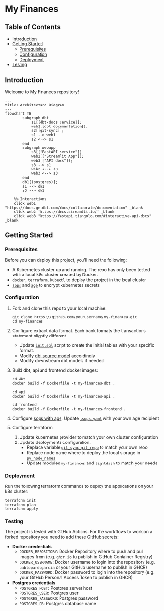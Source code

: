 # My Finances

## Table of Contents
- [Introduction](#introduction)
- [Getting Started](#getting-started)
  - [Prerequisites](#prerequisites)
  - [Configuration](#configuration)
  - [Deployment](#deployment)
- [Testing](#testing)

## Introduction

Welcome to My Finances repository!

```mermaid
---
title: Architecture Diagram
---
flowchart TB
        subgraph dbt
            s1[[dbt-docs service]];
            web1([dbt documantation]);
            s2[[git-sync]];
            s1 --> web1
            s2 <--> s1
        end
        subgraph webapp
            s3[["FastAPI service"]]
            web2(["Streamlit App"]);
            web3(["API docs"]);
            s3 --> s1
            web2 <--> s3
            web3 <--> s3
        end
        db1[(postgres)];
        s1 --> db1
        s3 --> db1

    %% Interactions
    click web1 "https://docs.getdbt.com/docs/collaborate/documentation" _blank
    click web2 "https://docs.streamlit.io/" _blank
    click web3 "https://fastapi.tiangolo.com/#interactive-api-docs" _blank

```

## Getting Started

### Prerequisites

Before you can deploy this project, you'll need the following:

- A Kubernetes cluster up and running. The repo has only been tested with a local k8s cluster created by Docker.
- `docker`, `terraform`, `kubectl` to deploy the project in the local cluster
- [`sops`](https://github.com/getsops/sops) and [`age`](https://github.com/FiloSottile/age) to encrypt kubernetes secrets

### Configuration

1. Fork and clone this repo to your local machine:

    ```shell
   git clone https://github.com/yourusername/my-financea.git
   cd my-finances
   ```

2. Configure extract data format. Each bank formats the transactions statement slightly different.
   - Update [`init.sql`](db/init.sql) script to create the initial tables with your specific format.
   - Modify [dbt source model](dbt/my_finances/models/staging/src_ing.yml) accordingly
   - Modify downstream dbt models if needed

3. Build dbt, api and frontend docker images:

   ```shell
   cd dbt
   docker build -f Dockerfile -t my-finances-dbt .
   ```
   
    ```shell
   cd api
   docker build -f Dockerfile -t my-finances-api .
   ```
   
    ```shell
   cd frontend
   docker build -f Dockerfile -t my-finances-frontend .
   ```

4. Configure [sops with age](https://github.com/getsops/sops#encrypting-using-age). 
   Update [`.sops.yaml`](terraform/.sops.yaml) with your own age recipient
    
5. Configure terraform
   1. Update kubernetes provider to match your own cluster configuration
   2. Update deployments configuration:
      - Replace variable [`git_sync_git_repo`](terraform/main.tf) to match your own repo
      - Replace node name where to deploy the local storage in [`pv_node_names`](terraform/modules/my_finances/main.tf)
      - Update modules `my-finances` and `lightdash` to match your needs

### Deployment

Run the following terraform commands to deploy the applications on your k8s cluster:

```shell
terraform init
terraform plan
terraform apply
```

### Testing

The project is tested with GitHub Actions. For the workflows to work on a forked repository
you need to add these GitHub secrets: 

- **Docker credentials**
  - `DOCKER_REPOSITORY`: Docker Repository where to push and pull images from (e.g. `ghcr.io` tu publish in GitHub Container Registry)
  - `DOCKER_USERNAME`: Docker username to login into the repository (e.g. `pablopardogarcia` or your GitHub username to publish in GHCR)
  - `DOCKER_PASSWORD`: Docker password to login into the repository (e.g. your GitHub Personal Access Token to publish in GHCR)
- **Postgres credentials**
  - `POSTGRES_HOST`: Postgres server host
  - `POSTGRES_USER`: Postgres user
  - `POSTGRES_PASSWORD`: Postgres password
  - `POSTGRES_DB`: Postgres database name
